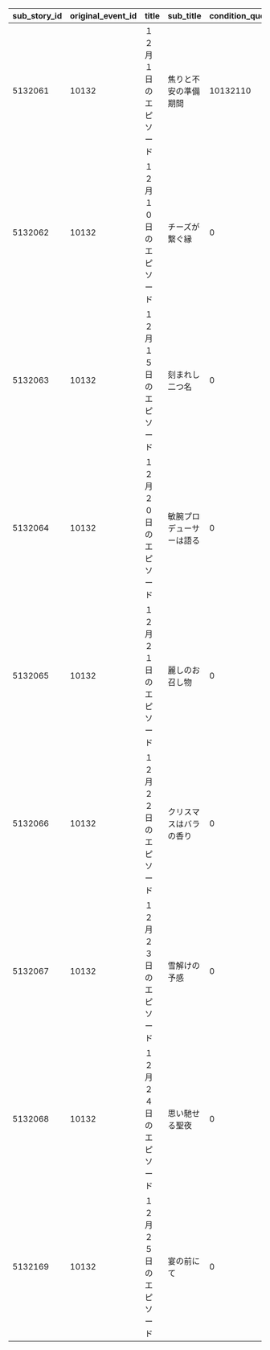 |sub_story_id|original_event_id|title|sub_title|condition_quest_id|condition_time|condition_sub_story_id|day|balloon_pos_x|balloon_pos_y|reward_type|reward_id|reward_count|
| --- | --- | --- | --- | --- | --- | --- | --- | --- | --- | --- | --- | --- |
|5132061|10132|１２月１日のエピソード|焦りと不安の準備期間|10132110|2023/11/30 12:00:00|0|1|-389|220|8|91002|35|
|5132062|10132|１２月１０日のエピソード|チーズが繋ぐ縁|0|2023/11/30 12:00:00|5132061|10|174|8|8|91002|35|
|5132063|10132|１２月１５日のエピソード|刻まれし二つ名|0|2023/12/01 5:00:00|5132062|15|171|-97|8|91002|35|
|5132064|10132|１２月２０日のエピソード|敏腕プロデューサーは語る|0|2023/12/01 5:00:00|5132063|20|-355|-98|8|91002|35|
|5132065|10132|１２月２１日のエピソード|麗しのお召し物|0|2023/12/02 5:00:00|5132064|21|-364|114|8|91002|35|
|5132066|10132|１２月２２日のエピソード|クリスマスはバラの香り|0|2023/12/02 5:00:00|5132065|22|-222|7|8|91002|35|
|5132067|10132|１２月２３日のエピソード|雪解けの予感|0|2023/12/02 5:00:00|5132066|23|45|113|8|91002|35|
|5132068|10132|１２月２４日のエピソード|思い馳せる聖夜|0|2023/12/03 5:00:00|5132067|24|-38|117|8|91002|35|
|5132169|10132|１２月２５日のエピソード|宴の前にて|0|2023/12/03 5:00:00|5132068|25|0|0|16|9000230|1|